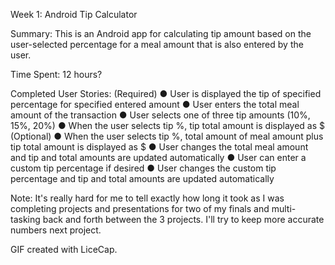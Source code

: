 Week 1: Android Tip Calculator

Summary:
This is an Android app for calculating tip amount based on the user-selected percentage for a meal amount that is also entered by the user.

Time Spent:
12 hours?

Completed User Stories:
(Required)
● User is displayed the tip of specified percentage for specified entered amount
● User enters the total meal amount of the transaction
● User selects one of three tip amounts (10%, 15%, 20%)
● When the user selects tip %, tip total amount is displayed as $
(Optional)
● When the user selects tip %, total amount of meal amount plus tip total amount is displayed as $
● User changes the total meal amount and tip and total amounts are updated automatically
● User can enter a custom tip percentage if desired
● User changes the custom tip percentage and tip and total amounts are updated automatically

Note: It's really hard for me to tell exactly how long it took as I was completing projects and presentations for two of my finals and multi-tasking back and forth between the 3 projects.  I'll try to keep more accurate numbers next project.



GIF created with LiceCap.
